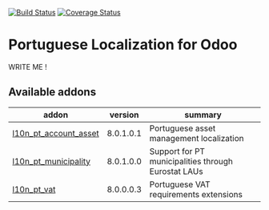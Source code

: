 [![Build Status](https://travis-ci.org/OCA/l10n-portugal.svg?branch=9.0)](https://travis-ci.org/OCA/l10n-portugal)
[![Coverage Status](https://coveralls.io/repos/OCA/l10n-portugal/badge.png?branch=9.0)](https://coveralls.io/r/OCA/l10n-portugal?branch=9.0)

# Portuguese Localization for Odoo

WRITE ME !

[//]: # (addons)
Available addons
----------------
addon | version | summary
--- | --- | ---
[l10n_pt_account_asset](l10n_pt_account_asset/) | 8.0.1.0.1 | Portuguese asset management localization
[l10n_pt_municipality](l10n_pt_municipality/) | 8.0.1.0.0 | Support for PT municipalities through Eurostat LAUs
[l10n_pt_vat](l10n_pt_vat/) | 8.0.0.0.3 | Portuguese VAT requirements extensions

[//]: # (end addons)
